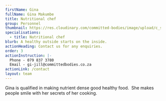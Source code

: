 ```yaml
---
firstName: Gina
fullName: Gina Makumbe
title: Nutritional chef
group: Personnel
thumbnail: https://res.cloudinary.com/committed-bodies/image/upload/c_scale,f_auto,q_auto,w_600/v1644515620/staff/Gina%20Makumbe/gina.png
specialisations:
  - title: Nutritional chef
blurb: A healthy outside starts on the inside.
actionHeading: Contact us for any enquiries.
order: 3
actionInstruction: |-
  Phone - 079 837 3780
  Email - gi-jill@committedbodies.co.za
actionLink: /contact
layout: team
---
```

Gina is qualified in making nutrient dense good healthy food.  She makes people smile with her secrets of her cooking.